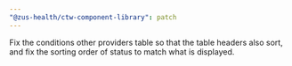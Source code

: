 ```yaml
---
"@zus-health/ctw-component-library": patch
---
```


Fix the conditions other providers table so that the table headers also sort, and fix the sorting order of status to match what is displayed.
